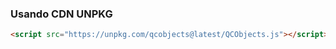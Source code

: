 ### Usando CDN UNPKG

```html
<script src="https://unpkg.com/qcobjects@latest/QCObjects.js"></script>
```

